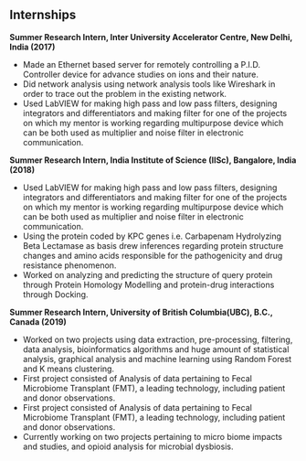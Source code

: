 
## Internships

**Summer Research Intern, Inter University Accelerator Centre, New Delhi, India (2017)**

* Made an Ethernet based server for remotely controlling a P.I.D. Controller device for advance studies on ions and their nature.
* Did network analysis using network analysis tools like Wireshark in order to trace out the problem in the existing network.
* Used LabVIEW for making high pass and low pass filters, designing integrators and differentiators and making filter for one of the projects on which my mentor is working regarding multipurpose device which can be both used as multiplier and noise filter in electronic communication.

**Summer Research Intern, India Institute of Science (IISc), Bangalore, India (2018)**

* Used LabVIEW for making high pass and low pass filters, designing integrators and differentiators and making filter for one of the projects on which my mentor is working regarding multipurpose device which can be both used as multiplier and noise filter in electronic communication.
* Using the protein coded by KPC genes i.e. Carbapenam Hydrolyzing Beta Lectamase as basis drew inferences regarding protein structure changes and amino acids responsible for the pathogenicity and drug resistance phenomenon.
* Worked on analyzing and predicting the structure of query protein through Protein Homology Modelling and protein-drug interactions through Docking.

**Summer Research Intern, University of British Columbia(UBC), B.C., Canada (2019)**

* Worked on two projects using data extraction, pre-processing, filtering, data analysis, bioinformatics algorithms and huge amount of statistical analysis, graphical analysis and machine learning using Random Forest and K means clustering.
* First project consisted of Analysis of data pertaining to Fecal Microbiome Transplant (FMT), a leading technology, including patient and donor observations.
* First project consisted of Analysis of data pertaining to Fecal Microbiome Transplant (FMT), a leading technology, including patient and donor observations.
* Currently working on two projects pertaining to micro biome impacts and studies, and opioid analysis for microbial dysbiosis.
